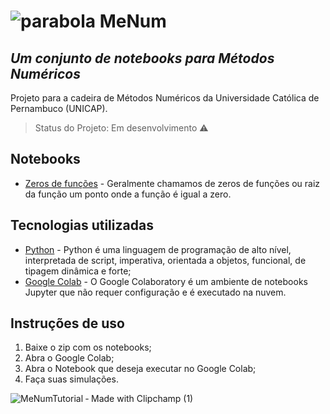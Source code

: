 # ![parabola](https://user-images.githubusercontent.com/58193125/112498952-c3bba500-8d65-11eb-914b-ee3e50d43037.png) MeNum 
## _Um conjunto de notebooks para Métodos Numéricos_
Projeto para a cadeira de Métodos Numéricos da Universidade Católica de Pernambuco (UNICAP).

> Status do Projeto: Em desenvolvimento :warning:

## Notebooks
- [Zeros de funções] - Geralmente chamamos de zeros de funções ou raiz da função um ponto onde a função é igual a zero.

## Tecnologias utilizadas

- [Python] - Python é uma linguagem de programação de alto nível, interpretada de script, imperativa, orientada a objetos, funcional, de tipagem dinâmica e forte;
- [Google Colab] - O Google Colaboratory é um ambiente de notebooks Jupyter que não requer configuração e é executado na nuvem.

## Instruções de uso
1. Baixe o zip com os notebooks;
2. Abra o Google Colab;
3. Abra o Notebook que deseja executar no Google Colab;
4. Faça suas simulações.

![MeNumTutorial ‐ Made with Clipchamp (1)](https://user-images.githubusercontent.com/58193125/112511709-6fb6bd80-8d71-11eb-9bc4-ce74d81c1be5.gif)

[//]: # (These are reference links used in the body of this note and get stripped out when the markdown processor does its job. There is no need to format nicely because it shouldn't be seen. Thanks SO - http://stackoverflow.com/questions/4823468/store-comments-in-markdown-syntax)

   [Python]: <https://www.java.com/pt-BR/download/manual.jsp>
   [Google Colab]: <https://colab.research.google.com/>
   [Zeros de funções]: <https://github.com/AFKaro/MeNum/blob/main/Notebooks/MeNum_Zeros_De_Funcoes.ipynb>
